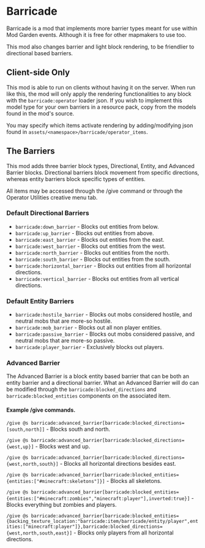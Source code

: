 # Barricade
Barricade is a mod that implements more barrier types meant for use within Mod Garden events. Although it is free for other mapmakers to use too.

This mod also changes barrier and light block rendering, to be friendlier to directional based barriers.

## Client-side Only
This mod is able to run on clients without having it on the server. When run like this, the mod will only apply the rendering functionalities to any block with the `barricade:operator` loader json.
If you wish to implement this model type for your own barriers in a resource pack, copy from the models found in the mod's source.

You may specify which items activate rendering by adding/modifying json found in `assets/<namespace>/barricade/operator_items`.

## The Barriers
This mod adds three barrier block types, Directional, Entity, and Advanced Barrier blocks.
Directional barriers block movement from specific directions, whereas entity barriers block specific types of entities.

All items may be accessed through the /give command or through the Operator Utilities creative menu tab.

### Default Directional Barriers
- `barricade:down_barrier` - Blocks out entities from below.
- `barricade:up_barrier` - Blocks out entities from above.
- `barricade:east_barrier` - Blocks out entities from the east.
- `barricade:west_barrier` - Blocks out entities from the west.
- `barricade:north_barrier` - Blocks out entities from the north.
- `barricade:south_barrier` - Blocks out entities from the south.
- `barricade:horizontal_barrier` - Blocks out entities from all horizontal directions.
- `barricade:vertical_barrier` - Blocks out entities from all vertical directions.

### Default Entity Barriers
- `barricade:hostile_barrier` - Blocks out mobs considered hostile, and neutral mobs that are more-so hostile.
- `barricade:mob_barrier` - Blocks out all non player entities.
- `barricade:passive_barrier` - Blocks out mobs considered passive, and neutral mobs that are more-so passive.
- `barricade:player_barrier` - Exclusively blocks out players.

### Advanced Barrier
The Advanced Barrier is a block entity based barrier that can be both an entity barrier and a directional barrier.
What an Advanced Barrier will do can be modified through the `barricade:blocked_directions` and `barricade:blocked_entities` components on the associated item.

#### Example /give commands.
`/give @s barricade:advanced_barrier[barricade:blocked_directions=[south,north]]` - Blocks south and north.

`/give @s barricade:advanced_barrier[barricade:blocked_directions={west,up}]` - Blocks west and up.

`/give @s barricade:advanced_barrier[barricade:blocked_directions={west,north,south}]` - Blocks all horizontal directions besides east.

`/give @s barricade:advanced_barrier[barricade:blocked_entities={entities:["#minecraft:skeletons"]}]` - Blocks all skeletons.

`/give @s barricade:advanced_barrier[barricade:blocked_entities={entities:["#minecraft:zombies","minecraft:player"],inverted:true}]` - Blocks everything but zombies and players.

`/give @s barricade:advanced_barrier[barricade:blocked_entities={backing_texture_location:"barricade:item/barricade/entity/player",entities:["minecraft:player"]},barricade:blocked_directions={west,north,south,east}]` - Blocks only players from all horizontal directions.